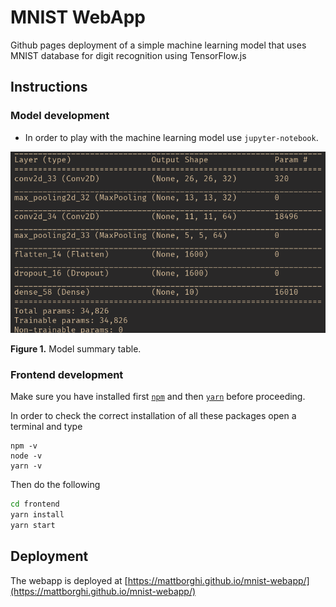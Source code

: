# MNIST WebApp

Github pages deployment of a simple machine learning model that uses MNIST database for digit recognition using TensorFlow.js

## Instructions


### Model development

- In order to play with the machine learning model use `jupyter-notebook`.

![image](./assets/img/model.png)

**Figure 1.** Model summary table. 

### Frontend development

Make sure you have installed first [`npm`](https://www.npmjs.com/get-npm) and then [`yarn`](https://yarnpkg.com/getting-started/install) before proceeding.

In order to check the correct installation of all these packages open a terminal and type

```
npm -v
node -v
yarn -v
```

Then do the following

```sh
cd frontend
yarn install
yarn start
```

## Deployment

The webapp is deployed at [https://mattborghi.github.io/mnist-webapp/](https://mattborghi.github.io/mnist-webapp/)
